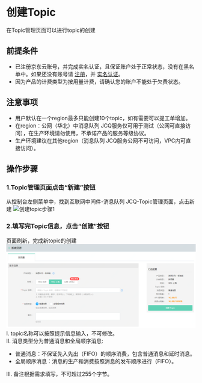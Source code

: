 # 创建Topic
  在Topic管理页面可以进行topic的创建

## 前提条件
- 已注册京东云账号，并完成实名认证，且保证账户处于正常状态，没有在黑名单中。如果还没有账号请 [注册](https://accounts.jdcloud.com/p/regPage?source=jdcloud%26ReturnUrl=%2f%2fuc.jdcloud.com%2fpassport%2fcomplete%3freturnUrl%3dhttp%3A%2F%2Fuc.jdcloud.com%2Fredirect%2FloginRouter%3FreturnUrl%3Dhttps%253A%252F%252Fwww.jdcloud.com%252Fhelp%252Fdetail%252F734%252FisCatalog%252F1)，并 [实名认证](https://uc.jdcloud.com/account/certify)。
- 因为产品的计费类型为按用量计费，请确认您的账户不能处于欠费状态。

## 注意事项
- 用户默认在一个region最多只能创建10个topic，如有需要可以提工单增加。
- 在region：公网（华北）中消息队列 JCQ服务仅可用于测试（公网可直接访问），在生产环境请勿使用，不承诺产品的服务等级协议。
- 生产环境建议在其他region（消息队列 JCQ服务公网不可访问，VPC内可直接访问）。


## 操作步骤
### 1.Topic管理页面点击“新建”按钮

从控制台左侧菜单中，找到互联网中间件-消息队列 JCQ-Topic管理页面，点击新建
 ![创建topic步骤1](../../../../../image/Internet-Middleware/Message-Queue/创建topic-01.PNG)

### 2.填写完Topic信息，点击“创建”按钮

页面刷新，完成新topic的创建
 ![创建topic步骤2](../../../../../image/Internet-Middleware/Message-Queue/创建topic-02.png)  
I. topic名称可以按照提示信息输入，不可修改。  
II. 消息类型分为普通消息和全局顺序消息:  

- 普通消息：不保证先入先出（FIFO）的顺序消费，包含普通消息和延时消息。
- 全局顺序消息：消息的生产和消费按照消息的发布顺序进行（FIFO）。  

III. 备注根据需求填写，不可超过255个字节。
